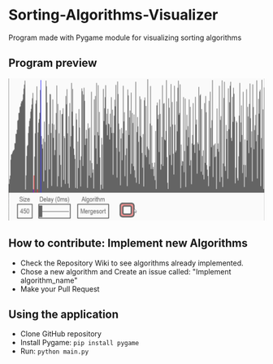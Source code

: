 # Sorting-Algorithms-Visualizer
Program made with Pygame module for visualizing sorting algorithms

## Program preview
![](preview.gif)

## How to contribute: Implement new Algorithms
- Check the Repository Wiki to see algorithms already implemented.
- Chose a new algorithm and Create an issue called: "Implement algorithm_name"
- Make your Pull Request

## Using the application
- Clone GitHub repository
- Install Pygame: `pip install pygame`
- Run: `python main.py`

